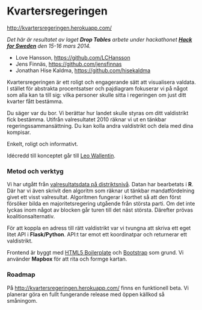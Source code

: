 Kvartersregeringen
==================
http://kvartersregeringen.herokuapp.com/

*Det här är resultatet av laget __Drop Tables__ arbete under hackathonet [__Hack for Sweden__](http://hackforsweden.se/) den 15-16 mars 2014.*

- Love Hansson, https://github.com/LCHansson
- Jens Finnäs, https://github.com/jensfinnas
- Jonathan Hise Kaldma, https://github.com/hisekaldma

Kvartersregeringen är ett roligt och engagerande sätt att visualisera valdata. I stället för abstrakta procentsatser och pajdiagram fokuserar vi på något som alla kan ta till sig: vilka personer skulle sitta i regeringen om just ditt kvarter fått bestämma. 

Du säger var du bor. Vi berättar hur landet skulle styras om ditt valdistrikt fick bestämma. Utifrån valresultatet 2010 räknar vi ut en tänkbar regeringssammansättning. Du kan kolla andra valdistrikt och dela med dina kompisar. 

Enkelt, roligt och informativt.

Idécredd till konceptet går till [Leo Wallentin](https://twitter.com/leo_wallentin).

### Metod och verktyg

Vi har utgått från [valresultatsdata på distriktsnivå](http://www.val.se/tidigare_val/val2010/valresultat/). Datan har bearbetats i __R__. Där har vi även skrivit den algoritm som räknar ut tänkbar mandatfördelning givet ett visst valresultat. Algoritmen fungerar i korthet så att den först försöker bilda en majoritetsregering utgående från största parti. Om det inte lyckas inom något av blocken går turen till det näst största. Därefter prövas koalitionsalternativ.

För att koppla en adress till rätt valdistrikt var vi tvungna att skriva ett eget litet API i __Flask/Python__. API:t tar emot ett koordinatpar och returnerar ett valdistrikt.

Frontend är byggt med [HTML5 Boilerplate](http://html5boilerplate.com/) och [Bootstrap](http://getbootstrap.com/) som grund. Vi använder __Mapbox__ för att rita och formge kartan.

### Roadmap

På http://kvartersregeringen.herokuapp.com/ finns en funktionell beta. Vi planerar göra en fullt fungerande release med öppen källkod så småningom. 
